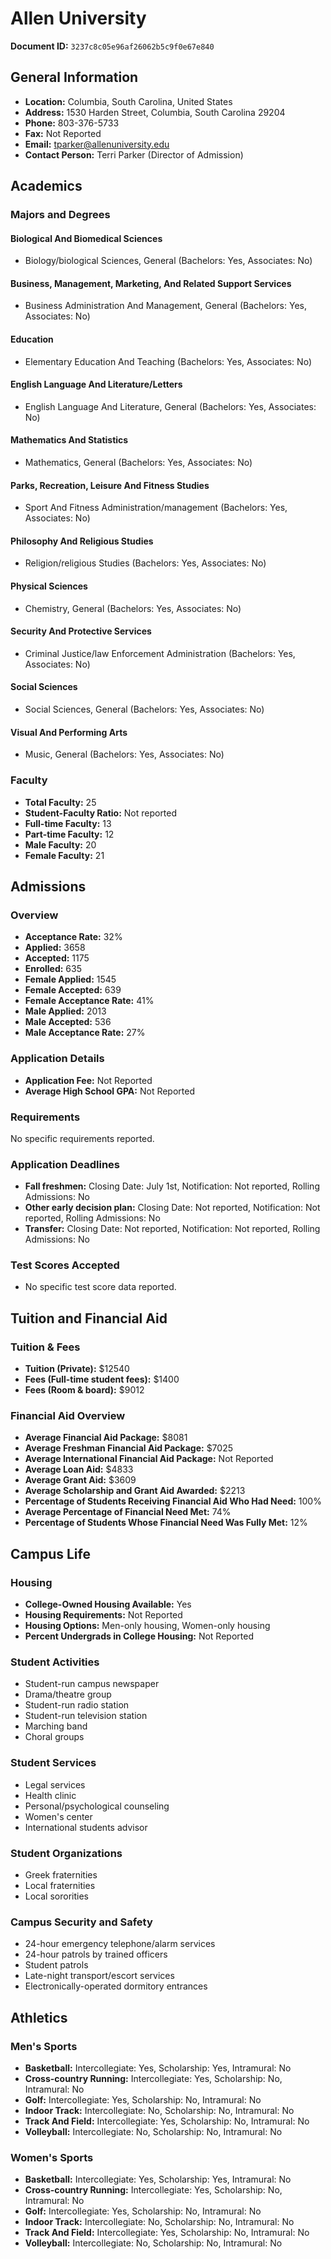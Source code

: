 # Allen University

**Document ID:** `3237c8c05e96af26062b5c9f0e67e840`

## General Information

- **Location:** Columbia, South Carolina, United States
- **Address:** 1530 Harden Street, Columbia, South Carolina 29204
- **Phone:** 803-376-5733
- **Fax:** Not Reported
- **Email:** tparker@allenuniversity.edu
- **Contact Person:** Terri Parker (Director of Admission)

## Academics

### Majors and Degrees

#### Biological And Biomedical Sciences

- Biology/biological Sciences, General (Bachelors: Yes, Associates: No)

#### Business, Management, Marketing, And Related Support Services

- Business Administration And Management, General (Bachelors: Yes, Associates: No)

#### Education

- Elementary Education And Teaching (Bachelors: Yes, Associates: No)

#### English Language And Literature/Letters

- English Language And Literature, General (Bachelors: Yes, Associates: No)

#### Mathematics And Statistics

- Mathematics, General (Bachelors: Yes, Associates: No)

#### Parks, Recreation, Leisure And Fitness Studies

- Sport And Fitness Administration/management (Bachelors: Yes, Associates: No)

#### Philosophy And Religious Studies

- Religion/religious Studies (Bachelors: Yes, Associates: No)

#### Physical Sciences

- Chemistry, General (Bachelors: Yes, Associates: No)

#### Security And Protective Services

- Criminal Justice/law Enforcement Administration (Bachelors: Yes, Associates: No)

#### Social Sciences

- Social Sciences, General (Bachelors: Yes, Associates: No)

#### Visual And Performing Arts

- Music, General (Bachelors: Yes, Associates: No)

### Faculty

- **Total Faculty:** 25
- **Student-Faculty Ratio:** Not reported
- **Full-time Faculty:** 13
- **Part-time Faculty:** 12
- **Male Faculty:** 20
- **Female Faculty:** 21

## Admissions

### Overview

- **Acceptance Rate:** 32%
- **Applied:** 3658
- **Accepted:** 1175
- **Enrolled:** 635
- **Female Applied:** 1545
- **Female Accepted:** 639
- **Female Acceptance Rate:** 41%
- **Male Applied:** 2013
- **Male Accepted:** 536
- **Male Acceptance Rate:** 27%

### Application Details

- **Application Fee:** Not Reported
- **Average High School GPA:** Not Reported

### Requirements

No specific requirements reported.

### Application Deadlines

- **Fall freshmen:** Closing Date: July 1st, Notification: Not reported, Rolling Admissions: No
- **Other early decision plan:** Closing Date: Not reported, Notification: Not reported, Rolling Admissions: No
- **Transfer:** Closing Date: Not reported, Notification: Not reported, Rolling Admissions: No

### Test Scores Accepted

- No specific test score data reported.

## Tuition and Financial Aid

### Tuition & Fees

- **Tuition (Private):** $12540
- **Fees (Full-time student fees):** $1400
- **Fees (Room & board):** $9012

### Financial Aid Overview

- **Average Financial Aid Package:** $8081
- **Average Freshman Financial Aid Package:** $7025
- **Average International Financial Aid Package:** Not Reported
- **Average Loan Aid:** $4833
- **Average Grant Aid:** $3609
- **Average Scholarship and Grant Aid Awarded:** $2213
- **Percentage of Students Receiving Financial Aid Who Had Need:** 100%
- **Average Percentage of Financial Need Met:** 74%
- **Percentage of Students Whose Financial Need Was Fully Met:** 12%

## Campus Life

### Housing

- **College-Owned Housing Available:** Yes
- **Housing Requirements:** Not Reported
- **Housing Options:** Men-only housing, Women-only housing
- **Percent Undergrads in College Housing:** Not Reported

### Student Activities

- Student-run campus newspaper
- Drama/theatre group
- Student-run radio station
- Student-run television station
- Marching band
- Choral groups

### Student Services

- Legal services
- Health clinic
- Personal/psychological counseling
- Women's center
- International students advisor

### Student Organizations

- Greek fraternities
- Local fraternities
- Local sororities

### Campus Security and Safety

- 24-hour emergency telephone/alarm services
- 24-hour patrols by trained officers
- Student patrols
- Late-night transport/escort services
- Electronically-operated dormitory entrances

## Athletics

### Men's Sports

- **Basketball:** Intercollegiate: Yes, Scholarship: Yes, Intramural: No
- **Cross-country Running:** Intercollegiate: Yes, Scholarship: No, Intramural: No
- **Golf:** Intercollegiate: Yes, Scholarship: No, Intramural: No
- **Indoor Track:** Intercollegiate: No, Scholarship: No, Intramural: No
- **Track And Field:** Intercollegiate: Yes, Scholarship: No, Intramural: No
- **Volleyball:** Intercollegiate: No, Scholarship: No, Intramural: No

### Women's Sports

- **Basketball:** Intercollegiate: Yes, Scholarship: Yes, Intramural: No
- **Cross-country Running:** Intercollegiate: Yes, Scholarship: No, Intramural: No
- **Golf:** Intercollegiate: Yes, Scholarship: No, Intramural: No
- **Indoor Track:** Intercollegiate: No, Scholarship: No, Intramural: No
- **Track And Field:** Intercollegiate: Yes, Scholarship: No, Intramural: No
- **Volleyball:** Intercollegiate: No, Scholarship: No, Intramural: No
